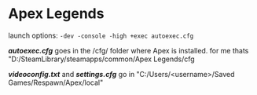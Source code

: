 # Apex Legends
launch options: `-dev -console -high +exec autoexec.cfg`

_**autoexec.cfg**_ goes in the /cfg/ folder where Apex is installed. for me thats "D:/SteamLibrary/steamapps/common/Apex Legends/cfg

_**videoconfig.txt**_ and _**settings.cfg**_ go in "C:/Users/\<username\>/Saved Games/Respawn/Apex/local"
